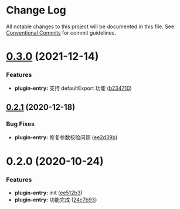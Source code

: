 # Change Log

All notable changes to this project will be documented in this file.
See [Conventional Commits](https://conventionalcommits.org) for commit guidelines.

# [0.3.0](https://github.com/walrusjs/plugins/compare/@walrus/plugin-entry@0.2.1...@walrus/plugin-entry@0.3.0) (2021-12-14)

### Features

- **plugin-entry:** 支持 defaultExport 功能 ([b234710](https://github.com/walrusjs/plugins/commit/b234710701fc81facc3dd0e604da9a5b9b3b10c9))

## [0.2.1](https://github.com/walrusjs/plugins/compare/@walrus/plugin-entry@0.2.0...@walrus/plugin-entry@0.2.1) (2020-12-18)

### Bug Fixes

- **plugin-entry:** 修复参数校验问题 ([ee2d39b](https://github.com/walrusjs/plugins/commit/ee2d39bdfef3e9e69113b4c59896b13bb7668ddc))

# 0.2.0 (2020-10-24)

### Features

- **plugin-entry:** init ([ee512b3](https://github.com/walrusjs/plugins/commit/ee512b366d4637255689f931d28652c4112eaab8))
- **plugin-entry:** 功能完成 ([24c7b93](https://github.com/walrusjs/plugins/commit/24c7b931e4ac02f5bea371f7acfb9ddd7ebc772a))

